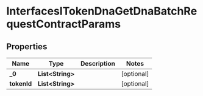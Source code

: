 

# InterfacesITokenDnaGetDnaBatchRequestContractParams


## Properties

| Name | Type | Description | Notes |
|------------ | ------------- | ------------- | -------------|
|**_0** | **List&lt;String&gt;** |  |  [optional] |
|**tokenId** | **List&lt;String&gt;** |  |  [optional] |



